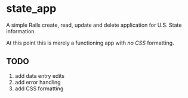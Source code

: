 state_app
=========

A simple Rails create, read, update and delete application for U.S. State information.

At this point this is merely a functioning app with *no CSS* formatting.

TODO
----

1. add data entry edits
2. add error handling
3. add CSS formatting
  